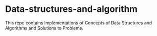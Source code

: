 # Data-structures-and-algorithm
This repo contains Implementations of Concepts of Data Structures and Algorithms and Solutions to Problems. 
